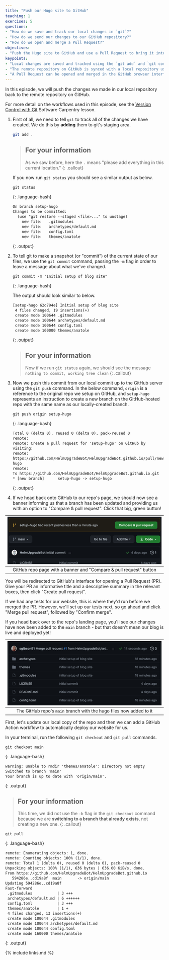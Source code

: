 ```yaml
---
title: "Push our Hugo site to GitHub"
teaching: 1
exercises: 5
questions:
- "How do we save and track our local changes in `git`?"
- "How do we send our changes to our GitHub repository?"
- "How do we open and merge a Pull Request?"
objectives:
- "Push the Hugo site to GitHub and use a Pull Request to bring it into the `main` branch"
keypoints:
- "Local changes are saved and tracked using the `git add` and `git commit` commands"
- "The remote repository on GitHub is synced with a local repository using `git push`. The reverse sync is achieved with `git pull`."
- "A Pull Request can be opened and merged in the GitHub browser interface"
---
```


In this episode, we will push the changes we made in our local repository back to the remote repository on GitHub.

For more detail on the workflows used in this episode, see the [Version Control with Git](http://swcarpentry.github.io/git-novice/) Software Carpentry lesson.

1. First of all, we need to tell `git` to track all of the changes we have created.
   We do this by **adding** them to git's staging area.

    ```bash
    git add .
    ```

    > ## For your information
    >
    > As we saw before, here the `.` means "please add everything in this current location."
    {: .callout}

    If you now run `git status` you should see a similar output as below.

    ~~~
    git status
    ~~~
    {: .language-bash}

    ~~~
    On branch setup-hugo
    Changes to be committed:
      (use "git restore --staged <file>..." to unstage)
        new file:   .gitmodules
        new file:   archetypes/default.md
        new file:   config.toml
        new file:   themes/anatole
    ~~~
    {: .output}

2. To tell git to make a snapshot (or "commit") of the current state of our files, we use the `git commit` command, passing the `-m` flag in order to leave a message about what we've changed.

    ~~~
    git commit -m "Initial setup of blog site"
    ~~~
    {: .language-bash}

    The output should look similar to below.

    ~~~
    [setup-hugo 62d794e] Initial setup of blog site
     4 files changed, 19 insertions(+)
     create mode 100644 .gitmodules
     create mode 100644 archetypes/default.md
     create mode 100644 config.toml
     create mode 160000 themes/anatole
    ~~~
    {: .output}

    > ## For your information
    >
    > Now if we run `git status` again, we should see the message `nothing to commit, working tree clean`
    {: .callout}

3. Now we push this commit from our local commit up to the GitHub server using the `git push` command.
   In the below command, `origin` is a reference to the original repo we setup on GitHub, and `setup-hugo` represents an instruction to create a new branch on the GitHub-hosted repo with the same name as our locally-created branch.

    ~~~
    git push origin setup-hugo
    ~~~
    {: .language-bash}

    ~~~
    Total 0 (delta 0), reused 0 (delta 0), pack-reused 0
    remote:
    remote: Create a pull request for 'setup-hugo' on GitHub by visiting:
    remote:      https://github.com/HelmUpgradeBot/HelmUpgradeBot.github.io/pull/new/setup-hugo
    remote:
    To https://github.com/HelmUpgradeBot/HelmUpgradeBot.github.io.git
    * [new branch]      setup-hugo -> setup-hugo
    ~~~
    {: .output}

4. If we head back onto GitHub to our repo's page, we should now see a banner informing us that a branch has been updated and providing us with an option to "Compare & pull request".
   Click that big, green button!

| ![updated_github_page](../fig/repo_with_pr_banner.png) |
| :---: |
| GitHub repo page with a banner and "Compare & pull request" button |

You will be redirected to GitHub's interface for opening a Pull Request (PR).
Give your PR an informative title and a descriptive summary in the relevant boxes, then click "Create pull request".

If we had any tests for our website, this is where they'd run before we merged the PR.
However, we'll set up our tests next, so go ahead and click "Merge pull request", followed by "Confirm merge".

If you head back over to the repo's landing page, you'll see our changes have now been added to the `main` branch - but that doesn't mean our blog is live and deployed yet!

| ![updated_repo_home](../fig/updated_repo.png) |
| :---: |
| The GitHub repo's `main` branch with the hugo files now added to it |

First, let's update our local copy of the repo and then we can add a GitHub Action workflow to automatically deploy our website for us.

In your terminal, run the following `git checkout` and `git pull` commands.

~~~
git checkout main
~~~
{: .language-bash}

~~~
warning: unable to rmdir 'themes/anatole': Directory not empty
Switched to branch 'main'
Your branch is up to date with 'origin/main'.
~~~
{: .output}

> ## For your information
>
> This time, we did not use the `-b` flag in the `git checkout` command because we are **switching to a branch that already exists**, not creating a new one.
{: .callout}

~~~
git pull
~~~
{: .language-bash}

~~~
remote: Enumerating objects: 1, done.
remote: Counting objects: 100% (1/1), done.
remote: Total 1 (delta 0), reused 0 (delta 0), pack-reused 0
Unpacking objects: 100% (1/1), 636 bytes | 636.00 KiB/s, done.
From https://github.com/HelmUpgradeBot/HelmUpgradeBot.github.io
   594286e..cd19a8f  main       -> origin/main
Updating 594286e..cd19a8f
Fast-forward
 .gitmodules           | 3 +++
 archetypes/default.md | 6 ++++++
 config.toml           | 3 +++
 themes/anatole        | 1 +
 4 files changed, 13 insertions(+)
 create mode 100644 .gitmodules
 create mode 100644 archetypes/default.md
 create mode 100644 config.toml
 create mode 160000 themes/anatole
~~~
{: .output}

{% include links.md %}
